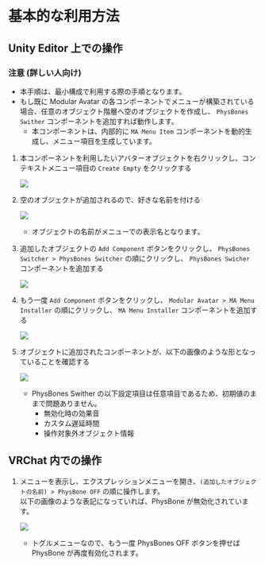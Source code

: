 # 基本的な利用方法

## Unity Editor 上での操作

### 注意 (詳しい人向け)

- 本手順は、最小構成で利用する際の手順となります。
- もし既に Modular Avatar の各コンポーネントでメニューが構築されている場合、任意のオブジェクト階層へ空のオブジェクトを作成し、 `PhysBones Swither` コンポーネントを追加すれば動作します。
  - 本コンポーネントは、内部的に `MA Menu Item` コンポーネントを動的生成し、メニュー項目を生成しています。

1. 本コンポーネントを利用したいアバターオブジェクトを右クリックし、コンテキストメニュー項目の `Create Empty` をクリックする

   ![](./images/basic_usage/1-1.png)

2. 空のオブジェクトが追加されるので、好きな名前を付ける

   ![](./images/basic_usage/1-2.png)

   - オブジェクトの名前がメニューでの表示名となります。

3. 追加したオブジェクトの `Add Component` ボタンをクリックし、 `PhysBones Switcher > PhysBones Switcher` の順にクリックし、 `PhysBones Swicher` コンポーネントを追加する

   ![](./images/basic_usage/1-3.png)

4. もう一度 `Add Component` ボタンをクリックし、 `Modular Avatar > MA Menu Installer` の順にクリックし、 `MA Menu Installer` コンポーネントを追加する

   ![](./images/basic_usage/1-4.png)

5. オブジェクトに追加されたコンポーネントが、以下の画像のような形となっていることを確認する

   ![](./images/basic_usage/1-5.png)

   - PhysBones Swither の以下設定項目は任意項目であるため、初期値のままで問題ありません。
     - 無効化時の効果音
     - カスタム遅延時間
     - 操作対象外オブジェクト情報

## VRChat 内での操作

1. メニューを表示し、エクスプレッションメニューを開き、`(追加したオブジェクトの名前) > PhysBone OFF` の順に操作します。<br />
   以下の画像のような表記になっていれば、PhysBone が無効化されています。

   ![](./images/basic_usage/2-1.png)

   - トグルメニューなので、もう一度 PhysBones OFF ボタンを押せば PhysBone が再度有効化されます。
